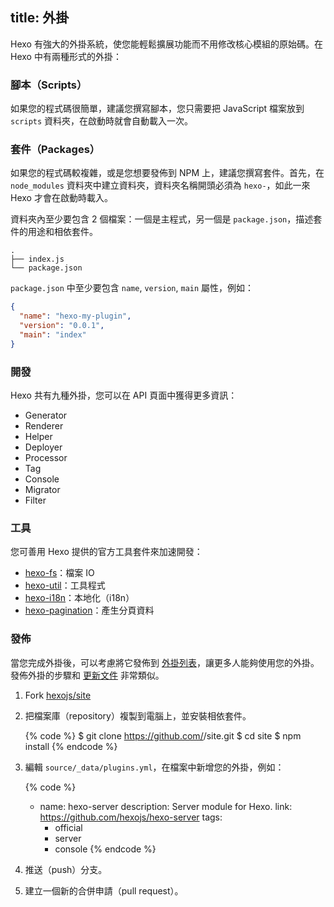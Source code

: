 title: 外掛
---
Hexo 有強大的外掛系統，使您能輕鬆擴展功能而不用修改核心模組的原始碼。在 Hexo 中有兩種形式的外掛：

### 腳本（Scripts）

如果您的程式碼很簡單，建議您撰寫腳本，您只需要把 JavaScript 檔案放到 `scripts` 資料夾，在啟動時就會自動載入一次。

### 套件（Packages）

如果您的程式碼較複雜，或是您想要發佈到 NPM 上，建議您撰寫套件。首先，在 `node_modules` 資料夾中建立資料夾，資料夾名稱開頭必須為 `hexo-`，如此一來 Hexo 才會在啟動時載入。

資料夾內至少要包含 2 個檔案：一個是主程式，另一個是 `package.json`，描述套件的用途和相依套件。

``` plain
.
├── index.js
└── package.json
```

`package.json` 中至少要包含 `name`, `version`, `main` 屬性，例如：

``` json package.json
{
  "name": "hexo-my-plugin",
  "version": "0.0.1",
  "main": "index"
}
```

### 開發

Hexo 共有九種外掛，您可以在 API 頁面中獲得更多資訊：

- Generator
- Renderer
- Helper
- Deployer
- Processor
- Tag
- Console
- Migrator
- Filter

### 工具

您可善用 Hexo 提供的官方工具套件來加速開發：

- [hexo-fs]：檔案 IO
- [hexo-util]：工具程式
- [hexo-i18n]：本地化（i18n）
- [hexo-pagination]：產生分頁資料

### 發佈

當您完成外掛後，可以考慮將它發佈到 [外掛列表](/plugins)，讓更多人能夠使用您的外掛。發佈外掛的步驟和 [更新文件](contributing.html#更新文件) 非常類似。

1. Fork [hexojs/site]
2. 把檔案庫（repository）複製到電腦上，並安裝相依套件。

    {% code %}
    $ git clone https://github.com/<username>/site.git
    $ cd site
    $ npm install
    {% endcode %}

3. 編輯 `source/_data/plugins.yml`，在檔案中新增您的外掛，例如：

    {% code %}
    - name: hexo-server
      description: Server module for Hexo.
      link: https://github.com/hexojs/hexo-server
      tags:
        - official
        - server
        - console
    {% endcode %}

4. 推送（push）分支。
5. 建立一個新的合併申請（pull request）。

[hexo-fs]: https://github.com/hexojs/hexo-fs
[hexo-util]: https://github.com/hexojs/hexo-util
[hexo-i18n]: https://github.com/hexojs/hexo-i18n
[hexo-pagination]: https://github.com/hexojs/hexo-pagination
[hexojs/site]: https://github.com/hexojs/site